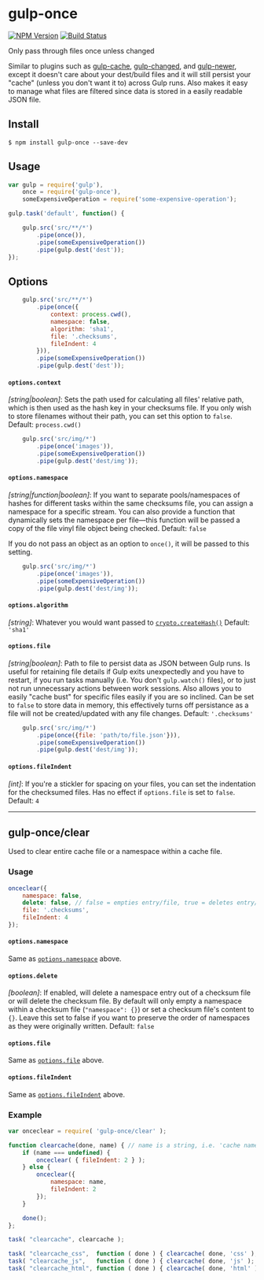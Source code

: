 # gulp-once

[![NPM Version](https://img.shields.io/npm/v/gulp-once.svg?style=flat-square)](http://npmjs.com/package/gulp-once) [![Build Status](https://img.shields.io/travis/corneliusio/gulp-once/master.svg?style=flat-square)](https://travis-ci.org/corneliusio/gulp-once)

Only pass through files once unless changed

Similar to plugins such as [gulp-cache](https://www.npmjs.com/package/gulp-cache), [gulp-changed](https://www.npmjs.com/package/gulp-changed), and [gulp-newer](https://www.npmjs.com/package/gulp-newer), except it doesn't care about your dest/build files and it will still persist your "cache" (unless you don't want it to) across Gulp runs. Also makes it easy to manage what files are filtered since data is stored in a easily readable JSON file.

## Install

```
$ npm install gulp-once --save-dev
```


## Usage

```js
var gulp = require('gulp'),
    once = require('gulp-once'),
    someExpensiveOperation = require('some-expensive-operation');

gulp.task('default', function() {

    gulp.src('src/**/*')
        .pipe(once()),
        .pipe(someExpensiveOperation())
        .pipe(gulp.dest('dest'));
});
```


## Options

```js
    gulp.src('src/**/*')
        .pipe(once({
            context: process.cwd(),
            namespace: false,
            algorithm: 'sha1',
            file: '.checksums',
            fileIndent: 4
        })),
        .pipe(someExpensiveOperation())
        .pipe(gulp.dest('dest'));
```

#### `options.context`
*[string|boolean]*: Sets the path used for calculating all files' relative path, which is then used as the hash key in your checksums file. If you only wish to store filenames without their path, you can set this option to `false`. Default: `process.cwd()`

```js
    gulp.src('src/img/*')
        .pipe(once('images')),
        .pipe(someExpensiveOperation())
        .pipe(gulp.dest('dest/img'));
```

#### `options.namespace`
*[string|function|boolean]*: If you want to separate pools/namespaces of hashes for different tasks within the same checksums
file, you can assign a namespace for a specific stream. You can also provide a function that dynamically sets the namespace per file—this function will be passed a copy of the file vinyl file object being checked. Default: `false`

If you do not pass an object as an option to `once()`, it will be passed to this setting.

```js
    gulp.src('src/img/*')
        .pipe(once('images')),
        .pipe(someExpensiveOperation())
        .pipe(gulp.dest('dest/img'));
```

#### `options.algorithm`
*[string]*: Whatever you would want passed to [`crypto.createHash()`](https://nodejs.org/api/crypto.html#crypto_crypto_createhash_algorithm) Default: `'sha1'`

#### `options.file`
*[string|boolean]*: Path to file to persist data as JSON between Gulp runs. Is useful for retaining file details if Gulp exits unexpectedly and you have to restart, if you run tasks manually (i.e. You don't `gulp.watch()` files), or to just not run unnecessary actions between work sessions. Also allows you to easily "cache bust" for specific files easily if you are so inclined. Can be set to `false` to store data in memory, this effectively turns off persistance as a file will not be created/updated with any file changes. Default: `'.checksums'`

```js
    gulp.src('src/img/*')
        .pipe(once({file: 'path/to/file.json'})),
        .pipe(someExpensiveOperation())
        .pipe(gulp.dest('dest/img'));
```

#### `options.fileIndent`
*[int]*: If you're a stickler for spacing on your files, you can set the indentation for the checksumed files. Has no effect if `options.file`
is set to `false`. Default: `4`

---

## gulp-once/clear

Used to clear entire cache file or a namespace within a cache file.

### Usage

```js
onceclear({
    namespace: false,
    delete: false, // false = empties entry/file, true = deletes entry/file
    file: '.checksums',
    fileIndent: 4
});
```

#### `options.namespace`

Same as [`options.namespace`](#optionsnamespace) above.

#### `options.delete`
*[boolean]*: If enabled, will delete a namespace entry out of a checksum file or will delete the checksum file. By default will only empty a namespace within a checksum file (`"namespace": {}`) or set a checksum file's content to `{}`. Leave this set to false if you want to preserve the order of namespaces as they were originally written. Default: `false`

#### `options.file`

Same as [`options.file`](#optionsfile) above.

#### `options.fileIndent`

Same as [`options.fileIndent`](#optionsfileindent) above.

### Example

```js
var onceclear = require( 'gulp-once/clear' );

function clearcache(done, name) { // name is a string, i.e. 'cache name'
    if (name === undefined) {
        onceclear( { fileIndent: 2 } );
    } else {
        onceclear({
            namespace: name,
            fileIndent: 2
        });
    }

    done();
};

task( "clearcache", clearcache );

task( "clearcache_css",  function ( done ) { clearcache( done, 'css' ); } );
task( "clearcache_js",   function ( done ) { clearcache( done, 'js' ); } );
task( "clearcache_html", function ( done ) { clearcache( done, 'html' ); } );
```
